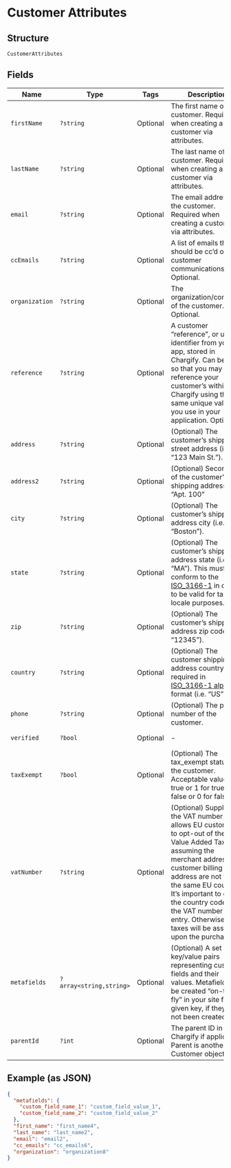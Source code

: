 
# Customer Attributes

## Structure

`CustomerAttributes`

## Fields

| Name | Type | Tags | Description | Getter | Setter |
|  --- | --- | --- | --- | --- | --- |
| `firstName` | `?string` | Optional | The first name of the customer. Required when creating a customer via attributes. | getFirstName(): ?string | setFirstName(?string firstName): void |
| `lastName` | `?string` | Optional | The last name of the customer. Required when creating a customer via attributes. | getLastName(): ?string | setLastName(?string lastName): void |
| `email` | `?string` | Optional | The email address of the customer. Required when creating a customer via attributes. | getEmail(): ?string | setEmail(?string email): void |
| `ccEmails` | `?string` | Optional | A list of emails that should be cc’d on all customer communications. Optional. | getCcEmails(): ?string | setCcEmails(?string ccEmails): void |
| `organization` | `?string` | Optional | The organization/company of the customer. Optional. | getOrganization(): ?string | setOrganization(?string organization): void |
| `reference` | `?string` | Optional | A customer “reference”, or unique identifier from your app, stored in Chargify. Can be used so that you may reference your customer’s within Chargify using the same unique value you use in your application. Optional. | getReference(): ?string | setReference(?string reference): void |
| `address` | `?string` | Optional | (Optional) The customer’s shipping street address (i.e. “123 Main St.”). | getAddress(): ?string | setAddress(?string address): void |
| `address2` | `?string` | Optional | (Optional) Second line of the customer’s shipping address i.e. “Apt. 100” | getAddress2(): ?string | setAddress2(?string address2): void |
| `city` | `?string` | Optional | (Optional) The customer’s shipping address city (i.e. “Boston”). | getCity(): ?string | setCity(?string city): void |
| `state` | `?string` | Optional | (Optional) The customer’s shipping address state (i.e. “MA”). This must conform to the [ISO_3166-1](https://en.wikipedia.org/wiki/ISO_3166-1#Current_codes) in order to be valid for tax locale purposes. | getState(): ?string | setState(?string state): void |
| `zip` | `?string` | Optional | (Optional) The customer’s shipping address zip code (i.e. “12345”). | getZip(): ?string | setZip(?string zip): void |
| `country` | `?string` | Optional | (Optional) The customer shipping address country, required in [ISO_3166-1 alpha-2](https://en.wikipedia.org/wiki/ISO_3166-1_alpha-2) format (i.e. “US”). | getCountry(): ?string | setCountry(?string country): void |
| `phone` | `?string` | Optional | (Optional) The phone number of the customer. | getPhone(): ?string | setPhone(?string phone): void |
| `verified` | `?bool` | Optional | - | getVerified(): ?bool | setVerified(?bool verified): void |
| `taxExempt` | `?bool` | Optional | (Optional) The tax_exempt status of the customer. Acceptable values are true or 1 for true and false or 0 for false. | getTaxExempt(): ?bool | setTaxExempt(?bool taxExempt): void |
| `vatNumber` | `?string` | Optional | (Optional) Supplying the VAT number allows EU customer’s to opt-out of the Value Added Tax assuming the merchant address and customer billing address are not within the same EU country. It’s important to omit the country code from the VAT number upon entry. Otherwise, taxes will be assessed upon the purchase. | getVatNumber(): ?string | setVatNumber(?string vatNumber): void |
| `metafields` | `?array<string,string>` | Optional | (Optional) A set of key/value pairs representing custom fields and their values. Metafields will be created “on-the-fly” in your site for a given key, if they have not been created yet. | getMetafields(): ?array | setMetafields(?array metafields): void |
| `parentId` | `?int` | Optional | The parent ID in Chargify if applicable. Parent is another Customer object. | getParentId(): ?int | setParentId(?int parentId): void |

## Example (as JSON)

```json
{
  "metafields": {
    "custom_field_name_1": "custom_field_value_1",
    "custom_field_name_2": "custom_field_value_2"
  },
  "first_name": "first_name4",
  "last_name": "last_name2",
  "email": "email2",
  "cc_emails": "cc_emails6",
  "organization": "organization8"
}
```

